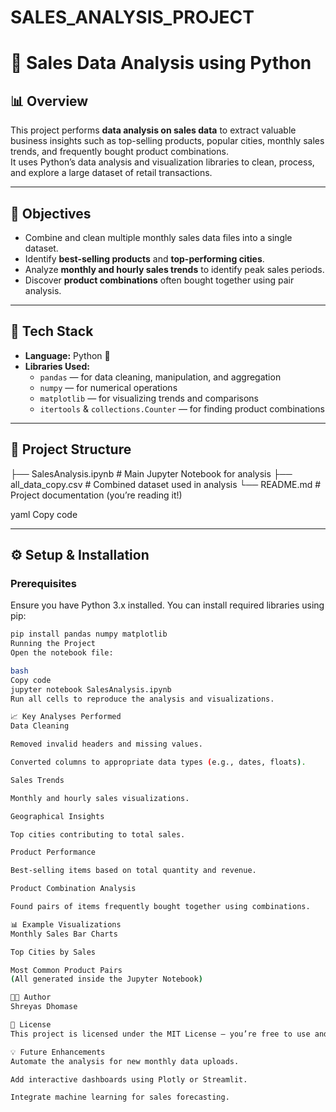 # SALES_ANALYSIS_PROJECT

# 🧾 Sales Data Analysis using Python

## 📊 Overview
This project performs **data analysis on sales data** to extract valuable business insights such as top-selling products, popular cities, monthly sales trends, and frequently bought product combinations.  
It uses Python’s data analysis and visualization libraries to clean, process, and explore a large dataset of retail transactions.

---

## 🧠 Objectives
- Combine and clean multiple monthly sales data files into a single dataset.  
- Identify **best-selling products** and **top-performing cities**.  
- Analyze **monthly and hourly sales trends** to identify peak sales periods.  
- Discover **product combinations** often bought together using pair analysis.

---

## 🧰 Tech Stack
- **Language:** Python 🐍  
- **Libraries Used:**
  - `pandas` — for data cleaning, manipulation, and aggregation  
  - `numpy` — for numerical operations  
  - `matplotlib` — for visualizing trends and comparisons  
  - `itertools` & `collections.Counter` — for finding product combinations

---

## 📁 Project Structure
├── SalesAnalysis.ipynb # Main Jupyter Notebook for analysis
├── all_data_copy.csv # Combined dataset used in analysis
└── README.md # Project documentation (you’re reading it!)

yaml
Copy code

---

## ⚙️ Setup & Installation

### Prerequisites
Ensure you have Python 3.x installed. You can install required libraries using pip:

```bash
pip install pandas numpy matplotlib
Running the Project
Open the notebook file:

bash
Copy code
jupyter notebook SalesAnalysis.ipynb
Run all cells to reproduce the analysis and visualizations.

📈 Key Analyses Performed
Data Cleaning

Removed invalid headers and missing values.

Converted columns to appropriate data types (e.g., dates, floats).

Sales Trends

Monthly and hourly sales visualizations.

Geographical Insights

Top cities contributing to total sales.

Product Performance

Best-selling items based on total quantity and revenue.

Product Combination Analysis

Found pairs of items frequently bought together using combinations.

📊 Example Visualizations
Monthly Sales Bar Charts

Top Cities by Sales

Most Common Product Pairs
(All generated inside the Jupyter Notebook)

👨‍💻 Author
Shreyas Dhomase

📜 License
This project is licensed under the MIT License — you’re free to use and modify it with attribution.

💡 Future Enhancements
Automate the analysis for new monthly data uploads.

Add interactive dashboards using Plotly or Streamlit.

Integrate machine learning for sales forecasting.
